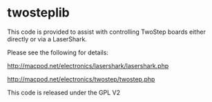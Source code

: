 twosteplib
===================

This code is provided to assist with controlling TwoStep boards either directly or via a LaserShark.

Please see the following for details:

http://macpod.net/electronics/lasershark/lasershark.php

http://macpod.net/electronics/twostep/twostep.php

This code is released under the GPL V2 
